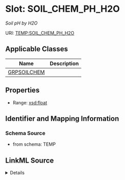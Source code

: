 # Slot: SOIL_CHEM_PH_H2O
_Soil pH by H2O_


URI: [TEMP:SOIL_CHEM_PH_H2O](https://example.org/TEMP/SOIL_CHEM_PH_H2O)



<!-- no inheritance hierarchy -->




## Applicable Classes

| Name | Description |
| --- | --- |
[GRPSOILCHEM](GRPSOILCHEM.md) | 






## Properties

* Range: [xsd:float](xsd:float)







## Identifier and Mapping Information







### Schema Source


* from schema: TEMP




## LinkML Source

<details>
```yaml
name: SOIL_CHEM_PH_H2O
description: Soil pH by H2O
from_schema: TEMP
rank: 1000
alias: SOIL_CHEM_PH_H2O
domain_of:
- GRP_SOIL_CHEM
range: float
unit:
  symbol: decimal number

```
</details>